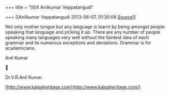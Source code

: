 +++
title = "004 Anilkumar Veppatangudi"

+++
[[Anilkumar Veppatangudi	2013-06-07, 01:30:06 [Source](https://groups.google.com/g/samskrita/c/iElGVsF7JVA)]]



Not only mother tongue but any language is learnt by being amongst people speaking that language and picking it up. There are any number of people speaking many languages very well without the faintest idea of each grammar and its numerous exceptions and deviations. Grammar is for academicians.

Anil Kumar



Dr.V.R.Anil Kumar

[http://www.kalpaheritage.com](http://www.kalpaheritage.com/)

